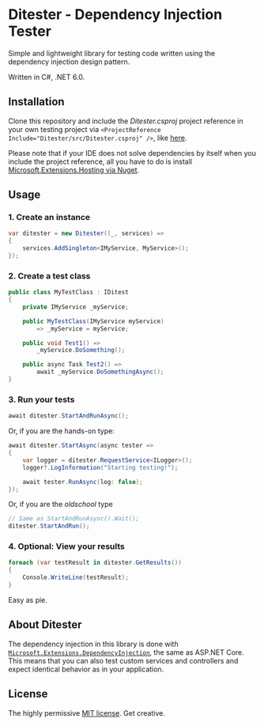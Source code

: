 # Ditester - Dependency Injection Tester

Simple and lightweight library for testing code written using the
dependency injection design pattern.

Written in C#, .NET 6.0.

## Installation

Clone this repository and include the *Ditester.csproj* project reference in your own testing project via `<ProjectReference Include="Ditester/src/Ditester.csproj" />`, like [here](https://github.com/ESP-Web-Development/Ditester/blob/main/Examples/Example1/Example1.csproj).

Please note that if your IDE does not solve dependencies by itself when you include the project reference, all you have to do is install [Microsoft.Extensions.Hosting via Nuget](https://www.nuget.org/packages/Microsoft.Extensions.Hosting).

## Usage

### 1. Create an instance

``` C#
var ditester = new Ditester((_, services) =>
{
    services.AddSingleton<IMyService, MyService>();
});
```

### 2. Create a test class

``` C#
public class MyTestClass : IDitest
{
    private IMyService _myService;

    public MyTestClass(IMyService myService)
        => _myService = myService;

    public void Test1() =>
        _myService.DoSomething();

    public async Task Test2() =>
        await _myService.DoSomethingAsync();
}
```

### 3. Run your tests

``` C#
await ditester.StartAndRunAsync();
```

Or, if you are the hands-on type:

``` C#
await ditester.StartAsync(async tester =>
{
    var logger = ditester.RequestService<ILogger>();
    logger?.LogInformation("Starting testing!");

    await tester.RunAsync(log: false);
});
```

Or, if you are the *oldschool* type

``` C#
// Same as StartAndRunAsync().Wait();
ditester.StartAndRun();
```

### 4. Optional: View your results

``` C#
foreach (var testResult in ditester.GetResults())
{
    Console.WriteLine(testResult);
}
```

Easy as pie.

## About Ditester

The dependency injection in this library is done with [`Microsoft.Extensions.DependencyInjection`](https://github.com/dotnet/runtime/tree/main/src/libraries/Microsoft.Extensions.DependencyInjection), the same as ASP.NET Core. This means that you can also test custom services and controllers and expect identical behavior as in your application.

## License

The highly permissive [MIT license](https://github.com/ESP-Web-Development/Ditester/blob/main/LICENSE). Get creative.

